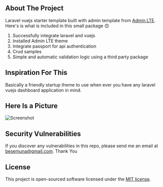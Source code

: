 
## About The Project

Laravel vuejs starter template built with admin template from [Admin LTE](htps://adminlte.io).
Here's is what is included in this small package 😊
1. Successfully integrate laravel and vuejs
2. Installed Admin LTE theme
3. Integrate passport for api authentication
4. Crud samples 
5. Simple and automatic validation logic using a third party package

## Inspiration For This

Basically a friendly startup theme to use when ever you have any laravel vuejs dashboard
application in mind.

## Here Is a Picture

![Screenshot]("./screenshots/1.png")


## Security Vulnerabilities

If you discover any vulnerabilities in this repo, please send me an email at [besemuna@gmail.com](mailto:besemuna@gmail.com). Thank You

## License

This project is open-sourced software licensed under the [MIT license](https://opensource.org/licenses/MIT).
